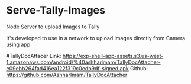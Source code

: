 # Serve-Tally-Images
Node Server to upload Images to Tally

It's developed to use in a network to upload images directly from Camera using app

#TallyDocAttacer
Link: https://exp-shell-app-assets.s3.us-west-1.amazonaws.com/android/%40ashharimam/TallyDocAttacher-e09ebb264fad416ea122f319c0edb9df-signed.apk
Github: https://github.com/AshharImam/TallyDocAttacher
